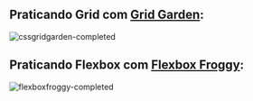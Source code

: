 ## Praticando Grid com [Grid Garden](https://cssgridgarden.com/):
![cssgridgarden-completed](https://user-images.githubusercontent.com/91096652/151704751-ac0bbeb9-ab2d-4720-bcd5-903319a4cb42.jpg)

## Praticando Flexbox com [Flexbox Froggy](https://flexboxfroggy.com/):
![flexboxfroggy-completed](https://user-images.githubusercontent.com/91096652/151704753-f8097d56-4cce-490c-a8e9-8bf5beea16fa.jpg)
